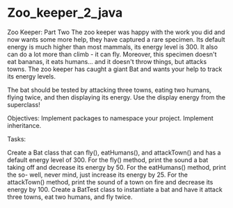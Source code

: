 # Zoo_keeper_2_java

Zoo Keeper: Part Two
The zoo keeper was happy with the work you did and now wants some more help, they have captured a rare specimen. Its default energy is much higher than most mammals, its energy level is 300. It also can do a lot more than climb - it can fly. Moreover, this specimen doesn't eat bananas, it eats humans... and it doesn't throw things, but attacks towns. The zoo keeper has caught a giant Bat and wants your help to track its energy levels.

The bat should be tested by attacking three towns, eating two humans, flying twice, and then displaying its energy. Use the display energy from the superclass!

Objectives:
Implement packages to namespace your project.
Implement inheritance.

Tasks:

Create a Bat class that can fly(), eatHumans(), and attackTown() and has a default energy level of 300.
For the fly() method, print the sound a bat taking off and decrease its energy by 50.
For the eatHumans() method, print the so- well, never mind, just increase its energy by 25.
For the attackTown() method, print the sound of a town on fire and decrease its energy by 100.
Create a BatTest class to instantiate a bat and have it attack three towns, eat two humans, and fly twice.

